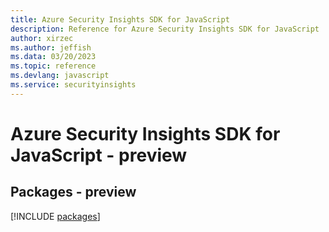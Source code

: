 ```yaml
---
title: Azure Security Insights SDK for JavaScript
description: Reference for Azure Security Insights SDK for JavaScript
author: xirzec
ms.author: jeffish
ms.data: 03/20/2023
ms.topic: reference
ms.devlang: javascript
ms.service: securityinsights
---
```

# Azure Security Insights SDK for JavaScript - preview
## Packages - preview
[!INCLUDE [packages](security-insights-index.md)]